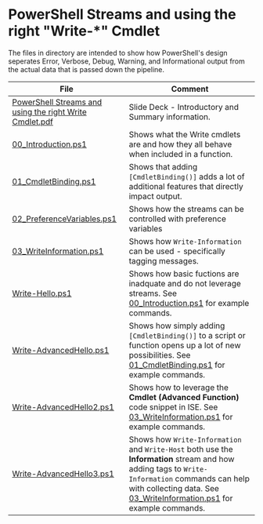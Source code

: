 # PowerShell Streams and using the right "Write-*" Cmdlet

The files in directory are intended to show how PowerShell's design seperates Error, Verbose, Debug, Warning, and Informational output from the actual data that is passed down the pipeline.

| File | Comment |
| ---| --- |
| [PowerShell Streams and using the right Write Cmdlet.pdf](PowerShell%20Streams%20and%20using%20the%20right%20Write%20Cmdlet.pdf) | Slide Deck - Introductory and Summary information. |
| [00_Introduction.ps1](00_Introduction.ps1) | Shows what the Write cmdlets are and how they all behave when included in a function.
| [01_CmdletBinding.ps1](01_CmdletBinding.ps1) | Shows that adding ```[CmdletBinding()]``` adds a lot of additional features that directly impact output. |
| [02_PreferenceVariables.ps1](02_PreferenceVariables.ps1) | Shows how the streams can be controlled with preference variables |
| [03_WriteInformation.ps1](03_WriteInformation.ps1) | Shows how ```Write-Information``` can be used - specifically tagging messages.
| [Write-Hello.ps1](Write-Hello.ps1) | Shows how basic fuctions are inadquate and do not leverage streams. See [00_Introduction.ps1](00_Introduction.ps1) for example commands. |
| [Write-AdvancedHello.ps1](Write-AdvancedHello.ps1) | Shows how simply adding ```[CmdletBinding()]``` to a script or function opens up a lot of new possibilities. See [01_CmdletBinding.ps1](01_CmdletBinding.ps1) for example commands. |
| [Write-AdvancedHello2.ps1](Write-AdvancedHello2.ps1) | Shows how to leverage the **Cmdlet (Advanced Function)** code snippet in ISE. See [03_WriteInformation.ps1](03_WriteInformation.ps1) for example commands. |
| [Write-AdvancedHello3.ps1](Write-AdvancedHello3.ps1) | Shows how ```Write-Information``` and ```Write-Host``` both use the **Information** stream and how adding tags to ```Write-Information``` commands can help with collecting data. See [03_WriteInformation.ps1](03_WriteInformation.ps1) for example commands.  |
